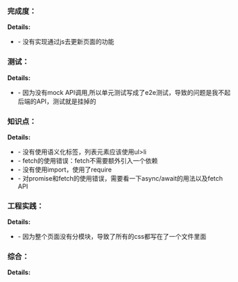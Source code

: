 ### 完成度：


__Details:__

- \- 没有实现通过js去更新页面的功能

### 测试：


__Details:__

- \- 因为没有mock API调用,所以单元测试写成了e2e测试，导致的问题是我不起后端的API，测试就是挂掉的

### 知识点：


__Details:__

- \- 没有使用语义化标签，列表元素应该使用ul>li
- \- fetch的使用错误：fetch不需要额外引入一个依赖
- \- 没有使用import，使用了require
- \- 对promise和fetch的使用错误，需要看一下async/await的用法以及fetch API

### 工程实践：


__Details:__

- \- 因为整个页面没有分模块，导致了所有的css都写在了一个文件里面

### 综合：


__Details:__




